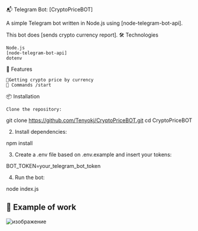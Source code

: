 📬 Telegram Bot: [CryptoPriceBOT]

A simple Telegram bot written in Node.js using [node-telegram-bot-api].

This bot does [sends crypto currency report].
🛠️ Technologies

    Node.js
    [node-telegram-bot-api]
    dotenv

🚀 Features

    📍Getting crypto price by currency
    🧠 Commands /start

📦 Installation

    Clone the repository:

git clone https://github.com/Tenyokj/CryptoPriceBOT.git
cd CryptoPriceBOT

2. Install dependencies:

npm install

3. Create a .env file based on .env.example and insert your tokens:

BOT_TOKEN=your_telegram_bot_token

4. Run the bot:

node index.js

## 📸 Example of work
![изображение](https://github.com/user-attachments/assets/c6b35386-e5a1-415b-a0c8-5cbb997bfef6)
